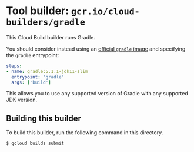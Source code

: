 # Tool builder: `gcr.io/cloud-builders/gradle`

This Cloud Build builder runs Gradle.

You should consider instead using an [official `gradle`
image](https://hub.docker.com/_/gradle/) and specifying the `gradle` entrypoint:

```yaml
steps:
- name: gradle:5.1.1-jdk11-slim
  entrypoint: 'gradle'
  args: ['build']
```

This allows you to use any supported version of Gradle with any supported JDK
version.

## Building this builder

To build this builder, run the following command in this directory.

    $ gcloud builds submit
